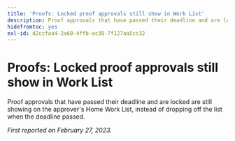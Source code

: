 ```yaml
---
title: 'Proofs: Locked proof approvals still show in Work List'
description: Proof approvals that have passed their deadline and are locked are still showing on the approver's Home Work List, instead of dropping off the list when the deadline passed.
hidefromtoc: yes
exl-id: d2ccfaa4-2a60-4ffb-ac38-7f127aa5cc32
---
```

# Proofs: Locked proof approvals still show in Work List

<!--This issue is on the WF and WFP TOC-->

Proof approvals that have passed their deadline and are locked are still showing on the approver's Home Work List, instead of dropping off the list when the deadline passed.

_First reported on February 27, 2023._
